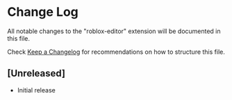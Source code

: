 # Change Log

All notable changes to the "roblox-editor" extension will be documented in this file.

Check [Keep a Changelog](http://keepachangelog.com/) for recommendations on how to structure this file.

## [Unreleased]

- Initial release